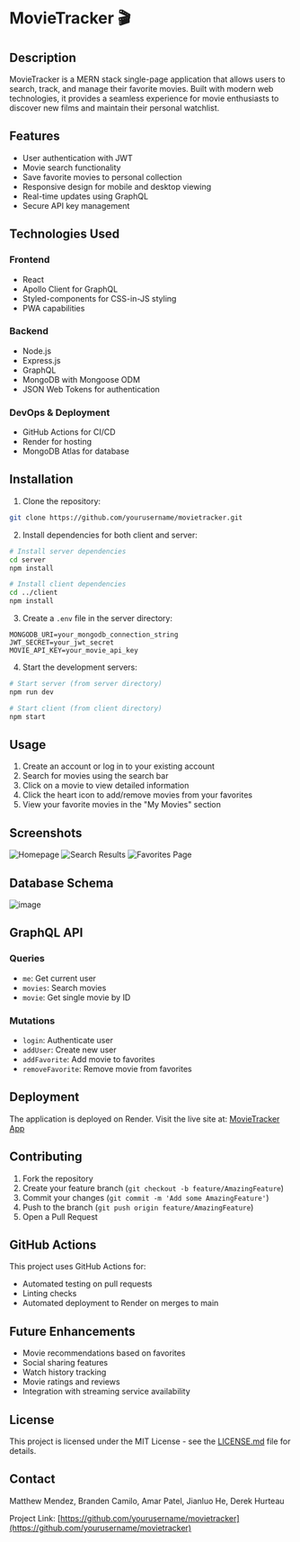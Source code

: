 # MovieTracker 🎬

## Description

MovieTracker is a MERN stack single-page application that allows users to search, track, and manage their favorite movies. Built with modern web technologies, it provides a seamless experience for movie enthusiasts to discover new films and maintain their personal watchlist.

## Features

- User authentication with JWT
- Movie search functionality
- Save favorite movies to personal collection
- Responsive design for mobile and desktop viewing
- Real-time updates using GraphQL
- Secure API key management

## Technologies Used

### Frontend
- React
- Apollo Client for GraphQL
- Styled-components for CSS-in-JS styling
- PWA capabilities

### Backend
- Node.js
- Express.js
- GraphQL
- MongoDB with Mongoose ODM
- JSON Web Tokens for authentication

### DevOps & Deployment
- GitHub Actions for CI/CD
- Render for hosting
- MongoDB Atlas for database

## Installation

1. Clone the repository:
```bash
git clone https://github.com/yourusername/movietracker.git
```

2. Install dependencies for both client and server:
```bash
# Install server dependencies
cd server
npm install

# Install client dependencies
cd ../client
npm install
```

3. Create a `.env` file in the server directory:
```
MONGODB_URI=your_mongodb_connection_string
JWT_SECRET=your_jwt_secret
MOVIE_API_KEY=your_movie_api_key
```

4. Start the development servers:
```bash
# Start server (from server directory)
npm run dev

# Start client (from client directory)
npm start
```

## Usage

1. Create an account or log in to your existing account
2. Search for movies using the search bar
3. Click on a movie to view detailed information
4. Click the heart icon to add/remove movies from your favorites
5. View your favorite movies in the "My Movies" section

## Screenshots

![Homepage](./screenshots/homepage.png)
![Search Results](./screenshots/search.png)
![Favorites Page](./screenshots/favorites.png)

## Database Schema
![image](https://github.com/user-attachments/assets/dc0e1531-1c7e-4cf8-b732-6c0c30749cb6)


## GraphQL API

### Queries
- `me`: Get current user
- `movies`: Search movies
- `movie`: Get single movie by ID

### Mutations
- `login`: Authenticate user
- `addUser`: Create new user
- `addFavorite`: Add movie to favorites
- `removeFavorite`: Remove movie from favorites

## Deployment

The application is deployed on Render. Visit the live site at: [MovieTracker App](https://movietracker.onrender.com)

## Contributing

1. Fork the repository
2. Create your feature branch (`git checkout -b feature/AmazingFeature`)
3. Commit your changes (`git commit -m 'Add some AmazingFeature'`)
4. Push to the branch (`git push origin feature/AmazingFeature`)
5. Open a Pull Request

## GitHub Actions

This project uses GitHub Actions for:
- Automated testing on pull requests
- Linting checks
- Automated deployment to Render on merges to main

## Future Enhancements

- Movie recommendations based on favorites
- Social sharing features
- Watch history tracking
- Movie ratings and reviews
- Integration with streaming service availability

## License

This project is licensed under the MIT License - see the [LICENSE.md](LICENSE.md) file for details.

## Contact

Matthew Mendez, Branden Camilo, Amar Patel, Jianluo He, Derek Hurteau

Project Link: [https://github.com/yourusername/movietracker](https://github.com/yourusername/movietracker)
